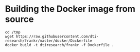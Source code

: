 # Building the Docker image from source

```
cd /tmp
wget https://raw.githubusercontent.com/dti-research/frankr/master/docker/Dockerfile
docker build -t dtiresearch/frankr -f Dockerfile .
```
